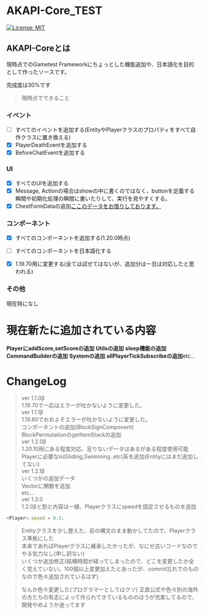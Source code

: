 # AKAPI-Core_TEST
[![License: MIT](https://img.shields.io/badge/License-MIT-yellow.svg)](https://opensource.org/licenses/MIT)

## AKAPI-Coreとは
現時点でのGametest Frameworkにちょっとした機能追加や、日本語化を目的として作ったソースです。

完成度は30%です

> 現時点でできること
### イベント
- [ ] すべてのイベントを追加する(EntityやPlayerクラスのプロパティをすべて自作クラスに置き換える)
- [x] PlayerDeathEventを追加する
- [x] BeforeChatEventを追加する
### UI
- [x] すべてのUIを追加する
- [x] Message, Actionの場合はshowの中に書くのではなく、buttonを定義する瞬間や初期化処理の瞬間に書いたりして、実行を見やすくする。
- [x] ChestFormDataの追加[ここのデータをお借りしております。](https://github.com/Herobrine643928/Chest-UI/tree/main)
### コンポーネント
- [x] すべてのコンポーネントを追加する(1.20.0時点)
- [ ] すべてのコンポーネントを日本語化する

- [x] 1.19.70用に変更する(全ては試せてはないが、追加分は一旦は対応したと思われる)
### その他
現在特になし 

# 現在新たに追加されている内容
**PlayerにaddScore,setScoreの追加**
**Utilsの追加**
    **sleep機能の追加**
    **CommandBuilderの追加**
**Systemの追加**
    **allPlayerTickSubscribeの追加**etc...

# ChangeLog
> ver 1.1.0β<br>
1.19.70で一応はエラーが吐かないように変更した。<br>
> ver 1.1.1β<br>
1.19.80でおおよそエラーが吐かないように変更した。<br>
コンポーネントの追加(BlockSignComponent)<br>
BlockPermutationのgetItemStackの追加<br>
> ver 1.2.0β<br>
1.20.10用にある程度対応、足りないデータはあるがある程度使用可能<br>
Playerに必要なis(Gliding,Swimming..etc)系を追加(Entityにはまだ追加してない)<br>
> ver 1.2.1β<br>
いくつかの追加データ<br>
Vectorに関数を追加<br>
etc...<br>
> ver 1.3.0<br>
1.2.0βと割と内容は一緒、Playerクラスにspeedを固定させるものを追加<br>
```js
<Player>.speed = 0.3;
```
> Entityクラスを少し整えた、前の構文のまま動かしてたので、Playerクラス準拠にした<br>
本来であればPlayerクラスに継承したかったが、なにせ古いコードなのでやる気力なし(申し訳ない)<br>
いくつか追加修正(結構時間が経ってしまったので、どこを変更したか全く覚えていない。100個以上変更加えたとあったが、commit忘れでのものなので色々追加されているはず)<br>

> なんか色々変更した(プログラマーとしてはクソ)
正直公式や色々別の海外の方たちの有志によって作られてきているもののほうが充実してるので、開発やめようか迷ってます


